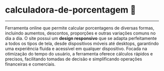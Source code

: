 # calculadora-de-porcentagem 📱

---

Ferramenta online que permite calcular porcentagens de diversas formas, incluindo aumentos, descontos, proporções e outras variações comuns no dia a dia. O site possui um **design responsivo** que se adapta perfeitamente a todos os tipos de tela, desde dispositivos móveis até desktops, garantindo uma experiência fluida e acessível em qualquer dispositivo. Focada na otimização do tempo do usuário, a ferramenta oferece cálculos rápidos e precisos, facilitando tomadas de decisão e simplificando operações financeiras e comerciais.
